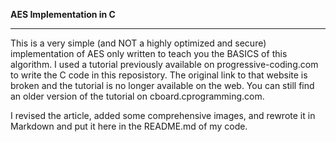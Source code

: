 **AES Implementation in C**
___________________________
This is a very simple (and NOT a highly optimized and secure) implementation of AES only written to teach you the BASICS of this algorithm. I used a tutorial previously available on progressive-coding.com to write the C code in this reposistory. The original link to that website is broken and the tutorial is no longer available on the web. You can still find an older version of the tutorial on cboard.cprogramming.com.

I revised the article, added some comprehensive images, and rewrote it in Markdown and put it here in the README.md of my code.
